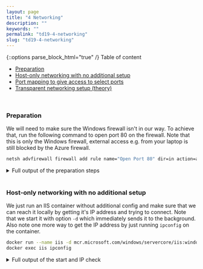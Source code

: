 ```yaml
---
layout: page
title: "4 Networking"
description: ""
keywords: ""
permalink: "td19-4-networking"
slug: "td19-4-networking"
---
```

{::options parse_block_html="true" /}
Table of content
- [Preparation](#preparation)
- [Host-only networking with no additional setup](#host-only-networking-with-no-additional-setup)
- [Port mapping to give access to select ports](#port-mapping-to-give-access-to-select-ports)
- [Transparent networking setup (theory)](#transparent-networking-setup-theory)

&nbsp;<br />

### Preparation
We will need to make sure the Windows firewall isn't in our way. To achieve that, run the following command to open port 80 on the firewall. Note that this is only the Windows firewall, external access e.g. from your laptop is still blocked by the Azure firewall.
```bash
netsh advfirewall firewall add rule name="Open Port 80" dir=in action=allow protocol=TCP localport=80
```

<details><summary markdown="span">Full output of the preparation steps</summary>
```bash
PS C:\Users\AdminTechDays> netsh advfirewall firewall add rule name="Open Port 80" dir=in action=allow protocol=TCP localport=80
Ok.
```
</details>
&nbsp;<br />

### Host-only networking with no additional setup
We just run an IIS container without additional config and make sure that we can reach it locally by getting it's IP address and trying to connect. Note that we start it with option `-d` which immediately sends it to the background. Also note one more way to get the IP address by just running `ipconfig` on the container.
```bash
docker run --name iis -d mcr.microsoft.com/windows/servercore/iis:windowsservercore-ltsc2019
docker exec iis ipconfig
```

<details><summary markdown="span">Full output of the start and IP check</summary>
```bash
PS C:\Users\AdminTechDays> docker run --name iis -d mcr.microsoft.com/windows/servercore/iis:windowsservercore-ltsc2019
91ce3644c78a85fb16899deac7e991d4c16909bf3cd7198a1c9bbe95286e78a6
PS C:\Users\AdminTechDays> docker exec iis ipconfig

Windows IP Configuration

Ethernet adapter vEthernet (Ethernet):

   Connection-specific DNS Suffix  . : u23ctjkp2ieupkmarl3k35fvva.ax.internal.cloudapp.net
   Link-local IPv6 Address . . . . . : fe80::cdf:b3d9:e463:f20c%18
   IPv4 Address. . . . . . . . . . . : 172.27.8.251
   Subnet Mask . . . . . . . . . . . : 255.255.240.0
   Default Gateway . . . . . . . . . : 172.27.0.1
```
</details>
&nbsp;<br />

Now open your browser and connect to the IPv4 address you just got, in my case http://172.27.8.251. You should see the default IIS start page.

We already know that it doesn't work and what the reason for that is, but if you want to make sure: Connect to the small VM (I'll call it "client" from now on), disable Enhanced IE Security with the `Set-ItemProperty` command from above and try to connect to the same IP, which should give you a connection error.

Again, we already know it doesn't work and why, but if you want to make sure, try to connect to port 80 on the host. For that, run `ipconfig` on the host and note the IPv4 Address that starts with 10.1, not the one starts with 127.27. In my case, and very likely in yours as well, this is 10.1.0.4
```bash
ipconfig
```

<details><summary markdown="span">Full output of ipconfig</summary>
```bash
PS C:\Users\AdminTechDays> ipconfig

Windows IP Configuration

Ethernet adapter Ethernet:

   Connection-specific DNS Suffix  . : u23ctjkp2ieupkmarl3k35fvva.ax.internal.cloudapp.net
   Link-local IPv6 Address . . . . . : fe80::9d37:f964:2389:6212%5
   IPv4 Address. . . . . . . . . . . : 10.1.0.4
   Subnet Mask . . . . . . . . . . . : 255.255.255.0
   Default Gateway . . . . . . . . . : 10.1.0.1

Ethernet adapter vEthernet (nat):

   Connection-specific DNS Suffix  . :
   Link-local IPv6 Address . . . . . : fe80::b17d:3c3b:2f8b:963f%13
   IPv4 Address. . . . . . . . . . . : 172.27.0.1
   Subnet Mask . . . . . . . . . . . : 255.255.240.0
   Default Gateway . . . . . . . . . :
```
</details>
&nbsp;<br />
Now go back to the client VM and try to connect to that IP address using http://10.1.0.4 in my case. Again, you will get a connection error message.

### Port mapping to give access to select ports
Remove the IIS container on the host and create it again, this time with a port mapping parameter to allow external access.
```bash
docker rm -f iis
docker run --name iis -d -p 80:80 mcr.microsoft.com/windows/servercore/iis:windowsservercore-ltsc2019
```

<details><summary markdown="span">Full output of the remove and create commands</summary>
```bash
PS C:\Users\AdminTechDays> docker rm -f iis
iis
PS C:\Users\AdminTechDays> docker run --name iis -d -p 80:80 mcr.microsoft.com/windows/servercore/iis:windowsservercore-ltsc2019
75cb71070bf87a778f638625dc72fd642bf651f2ec164a75e3b16a306ad5ef25
```
</details>
&nbsp;<br />
Now go back to the client VM and again, try to connect to the host, e.g. http://10.1.0.4. This time you will see the start page of IIS as we have mapped port 80 on the host to port 80 on the container.

### Transparent networking setup (theory)
Unfortunately we can't set up transparent networking fully on Azure because that needs MAC address spoofing to be enabled ([see here](https://docs.microsoft.com/en-us/virtualization/windowscontainers/container-networking/network-drivers-topologies)), which isn't the case on Azure for security reasong. But we can do the setup and see how the container get's it's own IP address, we just can't connect. Depending on your setup in your own data center, this might work out of the box or can be configured. Switch back to the host for the following steps:

First we need to create the transparent network (this takes a couple of seconds with no apparent progress and might cause a quick disconnect of the RDP session), then we remove and create the IIS container again, this time referencing the transparent network. The we run `ipconfig` again to see that the container now got an IP address from the external subnet, which would make it reachable if MAC address spoofing was enabled
```bash
docker network create -d transparent --subnet=10.1.0.0/24 --gateway=10.1.0.1 MyTransparentNetwork
docker rm -f iis
docker run --name iis -d --network MyTransparentNetwork mcr.microsoft.com/windows/servercore/iis:windowsservercore-ltsc2019
docker exec iis ipconfig
```

<details><summary markdown="span">Full output of the transparent networking setup</summary>
```bash
PS C:\Users\AdminTechDays> docker network create -d transparent --subnet=10.1.0.0/24 --gateway=10.1.0.1 MyTransparentNetwork
a0c6a3d35c065eebd88135b8fa8325ffd16dac4a80a2acb7ed1040118e0841cf
PS C:\Users\AdminTechDays> docker rm -f iis
iis
PS C:\Users\AdminTechDays> docker run --name iis -d --network MyTransparentNetwork mcr.microsoft.com/windows/servercore/iis:windowsservercore-ltsc2019
034dc559f78ec8356496c6d2811bd2ef7739f34e8d7534f379e3d59668013797
PS C:\Users\AdminTechDays> docker exec iis ipconfig

Windows IP Configuration


Ethernet adapter vEthernet (Ethernet):

   Connection-specific DNS Suffix  . :
   Link-local IPv6 Address . . . . . : fe80::4ddf:fe3d:cbae:94f2%18
   IPv4 Address. . . . . . . . . . . : 10.1.0.159
   Subnet Mask . . . . . . . . . . . : 255.255.255.0
   Default Gateway . . . . . . . . . : 10.1.0.1
```
</details>
&nbsp;<br />
If MAC address spoofing was enabled, we could now go to the client VM and access the IP address of the container, in my case http://10.1.0.159
&nbsp;<br />

{::options parse_block_html="false" /}